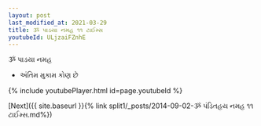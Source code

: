 ```yaml
---
layout: post
last_modified_at: 2021-03-29
title: ૐ પાડયા નમહ ૧૧ ટાઈમ્સ
youtubeId: ULjzaiFZnhE
---
```

 
 
 ૐ પાડયા નમહ  
 
 -  અંતિમ મુકામ કોણ છે 
 
  
 
  
 
 
 
 
 
 


{% include youtubePlayer.html id=page.youtubeId %}
 
[Next]({{ site.baseurl }}{% link  split1/_posts/2014-09-02-ૐ પંડિતહય નમહ ૧૧ ટાઈમ્સ.md%})
 

